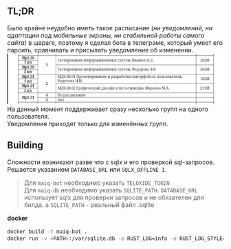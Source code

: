 ## TL;DR
Было крайне неудобно иметь такое расписание *(ни уведомлений, ни адаптации под мобильные экраны, ни стабильной работы самого сайта)* в шараге, поэтому я сделал бота в телеграме, который умеет его парсить, сравнивать и присылать уведомление об изменении.
![Пример расписания](./screenshots/rsp-example.jpg)
На данный момент поддерживает сразу несколько групп на одного пользователя. \
Уведомления приходят только для изменённых групп.

## Building
Сложности возникают разве что с sqlx и его проверкой sql-запросов. Решается указанием `DATABASE_URL` или `SQLX_OFFLINE 1`.

> Для `maiq-bot` необходимо указать `TELOXIDE_TOKEN` \
> Для `maiq-db` необходимо указать `SQLITE_PATH`. `DATABASE_URL` использует sqlx для проверки запросов и не обязателен для билда, а `SQLITE_PATH` - реальный файл .sqlite

**docker**
```sh
docker build -t maiq-bot .
docker run -v <PATH>:/var/sqlite.db -e RUST_LOG=info -e RUST_LOG_STYLE=always -e SQLITE_PATH=/var/sqlite.db -e TELOXIDE_TOKEN=<token> -dit maiq-bot
```